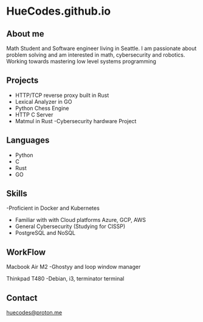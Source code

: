 # HueCodes.github.io


## About me
Math Student and Software engineer living in Seattle. I am passionate about problem solving and am interested in math, cybersecurity and robotics. Working towards mastering low level systems programming

## Projects
- HTTP/TCP reverse proxy built in Rust
- Lexical Analyzer in GO
- Python Chess Engine 
- HTTP C Server 
- Matmul in Rust
-Cybersecurity hardware Project


## Languages
- Python
- C
- Rust
- GO

## Skills
-Proficient in Docker and Kubernetes 
- Familiar with with Cloud platforms Azure, GCP, AWS
- General Cybersecurity (Studying for CISSP)
- PostgreSQL and NoSQL

## WorkFlow
Macbook Air M2
-Ghostyy and loop window manager 

Thinkpad T480
-Debian, i3, terminator terminal


## Contact
huecodes@proton.me
